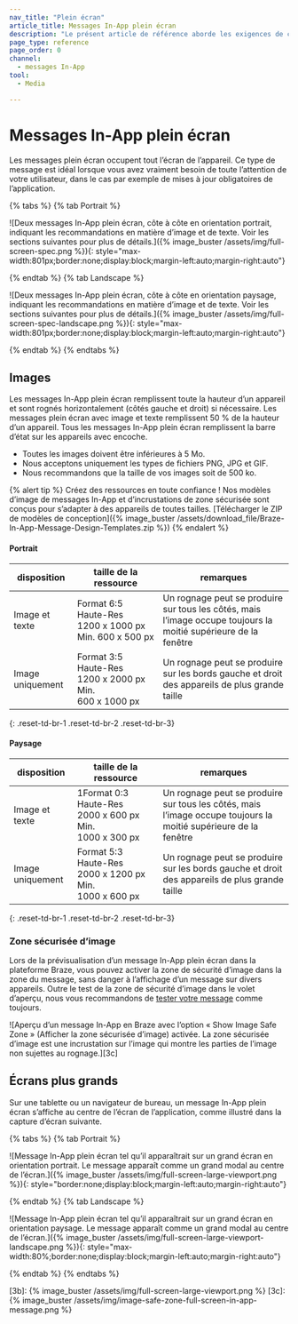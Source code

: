 ```yaml
---
nav_title: "Plein écran"
article_title: Messages In-App plein écran
description: "Le présent article de référence aborde les exigences de conception des messages In-App plein écran."
page_type: reference
page_order: 0
channel:
  - messages In-App
tool:
  - Media

---
```


# Messages In-App plein écran

Les messages plein écran occupent tout l’écran de l’appareil. Ce type de message est idéal lorsque vous avez vraiment besoin de toute l’attention de votre utilisateur, dans le cas par exemple de mises à jour obligatoires de l’application.

{% tabs %}
{% tab Portrait %}

![Deux messages In-App plein écran, côte à côte en orientation portrait, indiquant les recommandations en matière d’image et de texte. Voir les sections suivantes pour plus de détails.]({% image_buster /assets/img/full-screen-spec.png %}){: style="max-width:801px;border:none;display:block;margin-left:auto;margin-right:auto"}

{% endtab %}
{% tab Landscape %}

![Deux messages In-App plein écran, côte à côte en orientation paysage, indiquant les recommandations en matière d’image et de texte. Voir les sections suivantes pour plus de détails.]({% image_buster /assets/img/full-screen-spec-landscape.png %}){: style="max-width:801px;border:none;display:block;margin-left:auto;margin-right:auto"}

{% endtab %}
{% endtabs %}

## Images

Les messages In-App plein écran remplissent toute la hauteur d’un appareil et sont rognés horizontalement (côtés gauche et droit) si nécessaire. Les messages plein écran avec image et texte remplissent 50 % de la hauteur d’un appareil. Tous les messages In-App plein écran remplissent la barre d’état sur les appareils avec encoche.

- Toutes les images doivent être inférieures à 5 Mo.
- Nous acceptons uniquement les types de fichiers PNG, JPG et GIF.
- Nous recommandons que la taille de vos images soit de 500 ko.

{% alert tip %} Créez des ressources en toute confiance ! Nos modèles d’image de messages In-App et d’incrustations de zone sécurisée sont conçus pour s’adapter à des appareils de toutes tailles. [Télécharger le ZIP de modèles de conception]({% image_buster /assets/download_file/Braze-In-App-Message-Design-Templates.zip %}) {% endalert %}

#### Portrait

| disposition | taille de la ressource | remarques |
|--- | --- | --- |
| Image et texte | Format 6:5<br> Haute-Res 1200 x 1000 px<br> Min. 600 x 500 px | Un rognage peut se produire sur tous les côtés, mais l’image occupe toujours la moitié supérieure de la fenêtre |
| Image uniquement | Format 3:5<br> Haute-Res 1200 x 2000 px<br> Min. 600 x 1000 px | Un rognage peut se produire sur les bords gauche et droit des appareils de plus grande taille |
{: .reset-td-br-1 .reset-td-br-2 .reset-td-br-3}

#### Paysage

| disposition | taille de la ressource | remarques |
|--- | --- | --- |
| Image et texte | 1Format 0:3<br> Haute-Res 2000 x 600 px<br> Min. 1000 x 300 px | Un rognage peut se produire sur tous les côtés, mais l’image occupe toujours la moitié supérieure de la fenêtre |
| Image uniquement | Format 5:3<br> Haute-Res 2000 x 1200 px<br> Min. 1000 x 600 px | Un rognage peut se produire sur les bords gauche et droit des appareils de plus grande taille |
{: .reset-td-br-1 .reset-td-br-2 .reset-td-br-3}

### Zone sécurisée d’image

Lors de la prévisualisation d’un message In-App plein écran dans la plateforme Braze, vous pouvez activer la zone de sécurité d’image dans la zone du message, sans danger à l’affichage d’un message sur divers appareils. Outre le test de la zone de sécurité d’image dans le volet d’aperçu, nous vous recommandons de [tester votre message]({{site.baseurl}}/user_guide/message_building_by_channel/in-app_messages/testing/) comme toujours.

![Aperçu d’un message In-App en Braze avec l’option « Show Image Safe Zone » (Afficher la zone sécurisée d’image) activée. La zone sécurisée d’image est une incrustation sur l’image qui montre les parties de l’image non sujettes au rognage.][3c]

## Écrans plus grands

Sur une tablette ou un navigateur de bureau, un message In-App plein écran s’affiche au centre de l’écran de l’application, comme illustré dans la capture d’écran suivante.

{% tabs %}
{% tab Portrait %}

![Message In-App plein écran tel qu’il apparaîtrait sur un grand écran en orientation portrait. Le message apparaît comme un grand modal au centre de l’écran.]({% image_buster /assets/img/full-screen-large-viewport.png %}){: style="border:none;display:block;margin-left:auto;margin-right:auto"}

{% endtab %}
{% tab Landscape %}

![Message In-App plein écran tel qu’il apparaîtrait sur un grand écran en orientation paysage. Le message apparaît comme un grand modal au centre de l’écran.]({% image_buster /assets/img/full-screen-large-viewport-landscape.png %}){: style="max-width:80%;border:none;display:block;margin-left:auto;margin-right:auto"}

{% endtab %}
{% endtabs %}

[3b]: {% image_buster /assets/img/full-screen-large-viewport.png %}
[3c]: {% image_buster /assets/img/image-safe-zone-full-screen-in-app-message.png %}
